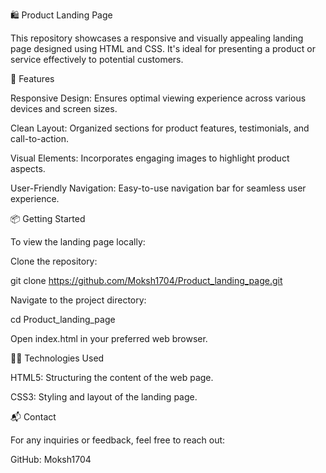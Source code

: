 🛍️ Product Landing Page

This repository showcases a responsive and visually appealing landing page designed using HTML and CSS. It's ideal for presenting a product or service effectively to potential customers.


🚀 Features

Responsive Design: Ensures optimal viewing experience across various devices and screen sizes.

Clean Layout: Organized sections for product features, testimonials, and call-to-action.

Visual Elements: Incorporates engaging images to highlight product aspects.

User-Friendly Navigation: Easy-to-use navigation bar for seamless user experience.


📦 Getting Started

To view the landing page locally:

Clone the repository:

git clone https://github.com/Moksh1704/Product_landing_page.git

Navigate to the project directory:

cd Product_landing_page

Open index.html in your preferred web browser.

🧑‍💻 Technologies Used

HTML5: Structuring the content of the web page.

CSS3: Styling and layout of the landing page.

📬 Contact

For any inquiries or feedback, feel free to reach out:

GitHub: Moksh1704


